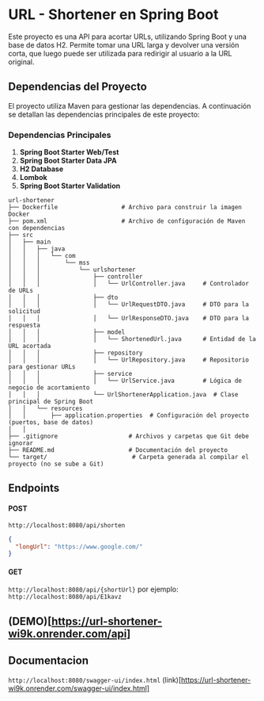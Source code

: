 # URL - Shortener en Spring Boot

Este proyecto es una API para acortar URLs, utilizando Spring Boot y una base de datos H2. Permite tomar una URL larga y devolver una versión corta, que luego puede ser utilizada para redirigir al usuario a la URL original.

## Dependencias del Proyecto

El proyecto utiliza Maven para gestionar las dependencias. A continuación se detallan las dependencias principales de este proyecto:

### Dependencias Principales

1. **Spring Boot Starter Web/Test** 
2. **Spring Boot Starter Data JPA** 
3. **H2 Database** 
4. **Lombok** 
5. **Spring Boot Starter Validation** 


```
url-shortener
├── Dockerfile                  # Archivo para construir la imagen Docker
├── pom.xml                     # Archivo de configuración de Maven con dependencias
├── src
│   ├── main
│   │   ├── java
│   │   │   └── com
│   │   │       └── mss
│   │   │           └── urlshortener
│   │   │               ├── controller
│   │   │               │   └── UrlController.java     # Controlador de URLs
│   │   │               ├── dto
│   │   │               │   └── UrlRequestDTO.java     # DTO para la solicitud
│   │   │               │   └── UrlResponseDTO.java    # DTO para la respuesta
│   │   │               ├── model
│   │   │               │   └── ShortenedUrl.java      # Entidad de la URL acortada
│   │   │               ├── repository
│   │   │               │   └── UrlRepository.java     # Repositorio para gestionar URLs
│   │   │               ├── service
│   │   │               │   └── UrlService.java        # Lógica de negocio de acortamiento
│   │   │               └── UrlShortenerApplication.java  # Clase principal de Spring Boot
│   │   └── resources
│   │       ├── application.properties  # Configuración del proyecto (puertos, base de datos)
│   │
├── .gitignore                    # Archivos y carpetas que Git debe ignorar
├── README.md                     # Documentación del proyecto
└── target/                        # Carpeta generada al compilar el proyecto (no se sube a Git)
```


##	Endpoints
####	POST 
`http://localhost:8080/api/shorten`
```json
{
  "longUrl": "https://www.google.com/"
}
```

####	GET
`http://localhost:8080/api/{shortUrl}` por ejemplo: `http://localhost:8080/api/E1kavz`


##	(DEMO)[https://url-shortener-wi9k.onrender.com/api]
##	Documentacion
`http://localhost:8080/swagger-ui/index.html` (link)[https://url-shortener-wi9k.onrender.com/swagger-ui/index.html]


